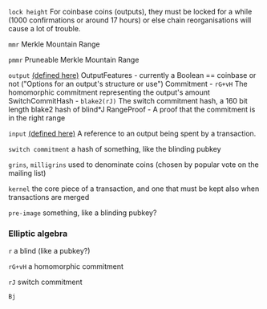 
`lock height`
  For coinbase coins (outputs), they must be locked for a while (1000 confirmations or around 17 hours) or else chain reorganisations will cause a lot of trouble.

`mmr`
  Merkle Mountain Range

`pmmr`
  Pruneable Merkle Mountain Range

`output` [(defined here)](https://github.com/mimblewimble/grin/blob/master/core/src/core/transaction.rs#L479)
	OutputFeatures - currently a Boolean == coinbase or not ("Options for an output's structure or use")
	Commitment - `rG+vH` The homomorphic commitment representing the output's amount
	SwitchCommitHash - `blake2(rJ)` The switch commitment hash, a 160 bit length blake2 hash of blind*J
	RangeProof - A proof that the commitment is in the right range

`input` [(defined here)](https://github.com/mimblewimble/grin/blob/master/core/src/core/transaction.rs#L375)
	A reference to an output being spent by a transaction.

`switch commitment`
      a hash of something, like the blinding pubkey

`grins`, `milligrins`
  used to denominate coins (chosen by popular vote on the mailing list)

`kernel`
  the core piece of a transaction, and one that must be kept also when transactions are merged

`pre-image`
    something, like a blinding pubkey?

### Elliptic algebra

`r`
  a blind (like a pubkey?)

`rG+vH`
  a homomorphic commitment

`rJ`
  switch commitment

`Bj`

